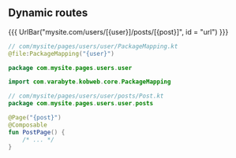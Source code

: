 ## <span data-id="title">Dynamic routes</span>

{{{ UrlBar("mysite.com/users/[{user}]/posts/[{post}]", id = "url") }}}

```kotlin 2 [user]
// com/mysite/pages/users/user/PackageMapping.kt
@file:PackageMapping("{user}")

package com.mysite.pages.users.user

import com.varabyte.kobweb.core.PackageMapping
```

```kotlin 4 [post]
// com/mysite/pages/users/user/posts/Post.kt
package com.mysite.pages.users.user.posts

@Page("{post}")
@Composable
fun PostPage() {
    /* ... */
}
```
